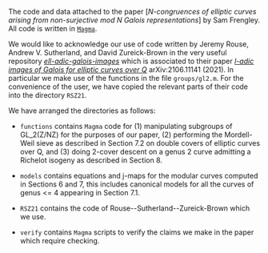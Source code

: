 The code and data attached to the paper [*N-congruences of elliptic curves arising from non-surjective mod N Galois representations*] by Sam Frengley. All code is written in [`Magma`](http://magma.maths.usyd.edu.au/magma/). 

We would like to acknowledge our use of code written by Jeremy Rouse, Andrew V. Sutherland, and David Zureick-Brown in the very useful repository [*ell-adic-galois-images*](https://github.com/AndrewVSutherland/ell-adic-galois-images.git) which is associated to their paper [*l-adic images of Galois for elliptic curves over Q*](https://arxiv.org/abs/2106.11141) arXiv:2106.11141 (2021). In particular we make use of the functions in the file `groups/gl2.m`. For the convenience of the user, we have copied the relevant parts of their code into the directory `RSZ21`.  

We have arranged the directories as follows:

- `functions` contains `Magma` code for (1) manipulating subgroups of GL_2(Z/NZ) for the purposes of our paper, (2) performing the Mordell-Weil sieve as described in Section 7.2 on double covers of elliptic curves over Q, and (3) doing 2-cover descent on a genus 2 curve admitting a Richelot isogeny as described in Section 8.

- `models` contains equations and j-maps for the modular curves computed in Sections 6 and 7, this includes canonical models for all the curves of genus <= 4 appearing in Section 7.1.

- `RSZ21` contains the code of Rouse--Sutherland--Zureick-Brown which we use.

- `verify` contains `Magma` scripts to verify the claims we make in the paper which require checking. 


